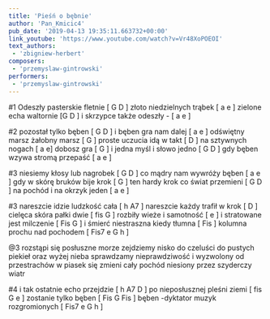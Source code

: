 ```yaml
---
title: 'Pieśń o bębnie'
author: 'Pan_Kmicic4'
pub_date: '2019-04-13 19:35:11.663732+00:00'
link_youtube: 'https://www.youtube.com/watch?v=Vr48XoPOEOI'
text_authors:
 - 'zbigniew-herbert'
composers:
 - 'przemyslaw-gintrowski'
performers:
 - 'przemyslaw-gintrowski'
---
```


#1
Odeszły pasterskie fletnie [ G D ]
złoto niedzielnych trąbek [ a e ]
zielone echa waltornie [G D ]
i skrzypce także odeszły - [ a e ]

#2
pozostał tylko bęben [ G D ]
i bęben gra nam dalej [ a e ]
odświętny marsz żałobny marsz [ G ]
proste uczucia idą w takt [ D ]
na sztywnych nogach [ a e]
dobosz gra [ G ]
i jedna myśl i słowo jedno [ G D ]
gdy bęben wzywa stromą przepaść [ a e ]

#3
niesiemy kłosy lub nagrobek [ G D ]
co mądry nam wywróży bęben [ a e ]
gdy w skórę bruków bije krok [ G ]
ten hardy krok co świat przemieni [ G D ]
na pochód i na okrzyk jeden [ a e ]

#3
nareszcie idzie ludzkość cała [ h A7 ]
nareszcie każdy trafił w krok [ D ]
cielęca skóra pałki dwie [ fis G ]
rozbiły wieże i samotność [ e ]
i stratowane jest milczenie [ Fis G ]
i śmierć niestraszna kiedy tłumna [ Fis ]
kolumna prochu nad pochodem [ Fis7 e G h ]

@3
rozstąpi się posłuszne morze
zejdziemy nisko do czeluści
do pustych piekieł oraz wyżej
nieba sprawdzamy nieprawdziwość
i wyzwolony od przestrachów
w piasek się zmieni cały pochód
niesiony przez szyderczy wiatr

#4
i tak ostatnie echo przejdzie [ h A7 D ]
po nieposłusznej pleśni ziemi [ fis G e ]
zostanie tylko bęben [ Fis G Fis ]
bęben -dyktator muzyk rozgromionych [ Fis7 e G h ]